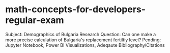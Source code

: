 # math-concepts-for-developers-regular-exam

Subject: Demographics of Bulgaria
Research Question: Can one make a more precise calculation of Bulgaria's replacement fertiltiy level?
Pending: Jupyter Notebook, Power BI Visualizations, Adeqaute Bibliography/Citations
